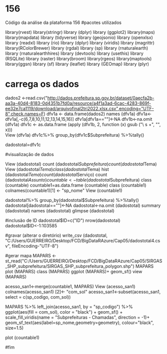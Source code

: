 # 156
Código da análise da plataforma 156
#pacotes utilizados

library(rvest)
library(stringr)
library (dplyr)
library (ggplot2)
library(maps)
library(mapdata)
library (tidyverse)
library (geojsonio)
library (openxlsx)
library (readxl)
library (rio)
library (dplyr)
library (viridis)
library (magrittr)
library(RColorBrewer)
library (rgdal)
library (sp)
library (rnaturalearth)
library (rnaturalearthhires)
library (devtools)
library (usethis)
library (RSQLite)
library (raster)
library(broom)
library(rgeos)
library(maptools)
library(ggsn)
library (sf)
library (leaflet)
library (GEOmap)
library (plyr)

# carrega os dados

dados2 <-read.csv("http://dados.prefeitura.sp.gov.br/dataset/0aecfa2b-aa3a-40d4-8183-0d4351b7fd0a/resource/a4f1a3ad-6cac-4283-869f-ee32e7ca1119/download/arquivofinal2tri2022.xlsx.csv",encoding="UTF-8",check.names=F)
dfv1a <- data.frame(dados2)
names (dfv1a)
dfv1a<-dfv1a[,-c(6,7,8,10,11,12,13,14,15,16)]
dfv1a[dfv1a==""]<-NA
dfv1b<-na.omit (dfv1a)
dfv1c <- as.data.frame (apply (dfv1b, 2, function (x) gsub ("\\ s +", "", x)))  
View (dfv1a)
dfv1c%>% group_by(dfv1c$Subprefeitura) %>%tally()

dadostotal=dfv1c

#visualização de dados

View (dadostotal)
count (dadostotal$Subprefeitura)
count (dadostotal$Tema)
View (dadostotal$Tema)
class (dadostotal$Tema)
hist (dadostotal$Tema)
count (dadostotal$Serviço)
count (dadostotal$Assunto)
countable <-table(dadostotal$Subprefeitura)
class (countable)
countable1=as.data.frame (countable)
class (countable1)
colnames(countable1)[1] <- "sp_nome"
View (countable1)

dadostotal%>% group_by(dadostotal$Subprefeitura) %>%tally()
dadostotal[dadostotal==""]<-NA
dadostotal<-na.omit (dadostotal)
summary (dadostotal)
names (dadostotal)
glimpse (dadostotal)

#inclusão de ID
dadostotal$ID=c("ID")
nrow(dadostotal)
dadostotal$ID<-1:103585

#gravar (alterar o diretório)
write_csv (dadostotal, "C:/Users/GUERREIRO/Desktop/FCD/BigDataRAzure/Cap05/dadostotal4.csv", fileEncoding-"UTF-8")

#gerar mapa
MAPARS <- st_read("C:/Users/GUERREIRO/Desktop/FCD/BigDataRAzure/Cap05/SIRGAS_SHP_subprefeitura/SIRGAS_SHP_subprefeitura_polygon.shp")
MAPARS
plot (MAPARS)
class (MAPARS)
ggplot (MAPARS)+
  geom_sf()
view (MAPARS)

acesso_san1<-merge(countable1, MAPARS)
View (acesso_san1)
colnames(acesso_san1) [2]<- "com_sol"
acesso_san1<-subset(acesso_san1, select = c(sp_codigo, com_sol))

MAPARS %>% 
  left_join(acesso_san1, by = "sp_codigo") %>% 
  ggplot(aes(fill = com_sol), color = "black") +
  geom_sf() +
  scale_fill_viridis(name = "Subprefeituras - Chamadas", direction = -1)+
  geom_sf_text(aes(label=sp_nome,geometry=geometry), colour="black", size=1.5)

plot (countable1)

#fim



